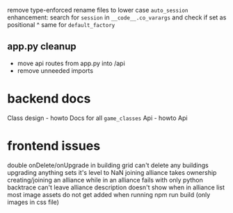 remove type-enforced
rename files to lower case
`auto_session` enhancement: search for `session` in `__code__.co_varargs` and check if set as positional
^ same for `default_factory`
## app.py cleanup
- move api routes from app.py into /api
- remove unneeded imports


# backend docs
Class design - howto
Docs for all `game_classes`
Api - howto
Api

# frontend issues
double onDelete/onUpgrade in building grid
can't delete any buildings
upgrading anything sets it's level to NaN
joining alliance takes ownership
creating/joining an alliance while in an alliance fails with only python backtrace
can't leave alliance
description doesn't show when in alliance list
most image assets do not get added when running npm run build (only images in css file)